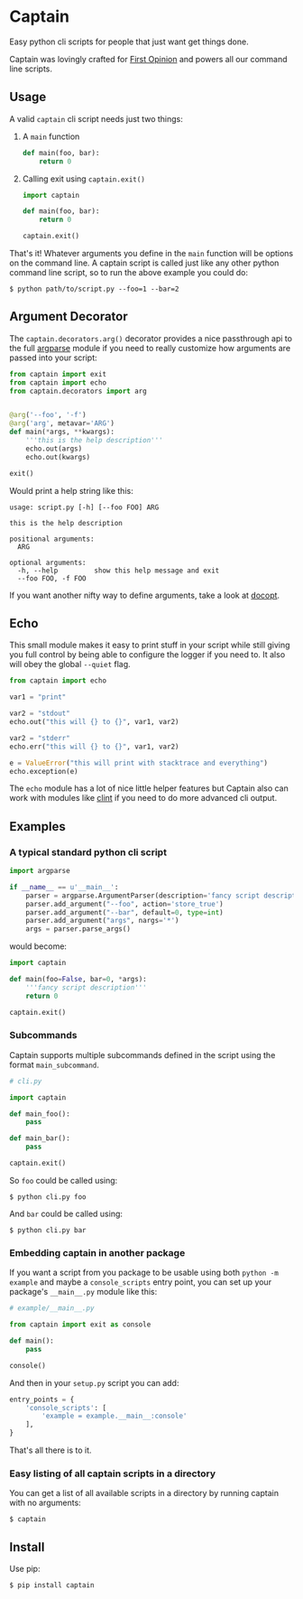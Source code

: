 # Captain

Easy python cli scripts for people that just want get things done.

Captain was lovingly crafted for [First Opinion](http://firstopinionapp.com) and powers all our command line scripts.

## Usage

A valid `captain` cli script needs just two things:

1. A `main` function

    ```python
    def main(foo, bar):
        return 0
    ```

2. Calling exit using `captain.exit()`

    ```python
    import captain

    def main(foo, bar):
        return 0

    captain.exit()
    ```

That's it! Whatever arguments you define in the `main` function will be options on the command line. A captain script is called just like any other python command line script, so to run the above example you could do:

    $ python path/to/script.py --foo=1 --bar=2


## Argument Decorator

The `captain.decorators.arg()` decorator provides a nice passthrough api to the full [argparse](https://docs.python.org/2/library/argparse.html) module if you need to really customize how arguments are passed into your script:

```python
from captain import exit
from captain import echo
from captain.decorators import arg 


@arg('--foo', '-f')
@arg('arg', metavar='ARG')
def main(*args, **kwargs):
    '''this is the help description'''
    echo.out(args)
    echo.out(kwargs)

exit()
```

Would print a help string like this:

    usage: script.py [-h] [--foo FOO] ARG

    this is the help description

    positional arguments:
      ARG

    optional arguments:
      -h, --help         show this help message and exit
      --foo FOO, -f FOO

If you want another nifty way to define arguments, take a look at [docopt](https://github.com/docopt/docopt).


## Echo

This small module makes it easy to print stuff in your script while still giving you full control by being able to configure the logger if you need to. It also will obey the global `--quiet` flag.

```python
from captain import echo

var1 = "print"

var2 = "stdout"
echo.out("this will {} to {}", var1, var2)

var2 = "stderr"
echo.err("this will {} to {}", var1, var2)

e = ValueError("this will print with stacktrace and everything")
echo.exception(e)
```

The `echo` module has a lot of nice little helper features but Captain also can work with modules like [clint](https://github.com/kennethreitz/clint) if you need to do more advanced cli output.


## Examples

### A typical standard python cli script

```python
import argparse

if __name__ == u'__main__':
    parser = argparse.ArgumentParser(description='fancy script description')
    parser.add_argument("--foo", action='store_true')
    parser.add_argument("--bar", default=0, type=int)
    parser.add_argument("args", nargs='*')
    args = parser.parse_args()
```

would become:

```python
import captain

def main(foo=False, bar=0, *args):
    '''fancy script description'''
    return 0

captain.exit()
```


### Subcommands

Captain supports multiple subcommands defined in the script using the format `main_subcommand`.

```python
# cli.py

import captain

def main_foo():
    pass

def main_bar():
    pass

captain.exit()
```

So `foo` could be called using:

    $ python cli.py foo

And `bar` could be called using:

    $ python cli.py bar


### Embedding captain in another package

If you want a script from you package to be usable using both `python -m example` and maybe a `console_scripts` entry point, you can set up your package's `__main__.py` module like this:


```python
# example/__main__.py

from captain import exit as console

def main():
    pass

console()
```

And then in your `setup.py` script you can add:


```python
entry_points = {
    'console_scripts': [
        'example = example.__main__:console'
    ],
}
```

That's all there is to it.


### Easy listing of all captain scripts in a directory

You can get a list of all available scripts in a directory by running captain with no arguments:

    $ captain


## Install

Use pip:

    $ pip install captain

